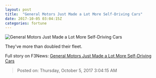 ```yaml
---
layout: post
title:  "General Motors Just Made a Lot More Self-Driving Cars"
date: 2017-10-05 03:04:15Z
categories: fortune
---
```


![General Motors Just Made a Lot More Self-Driving Cars](https://fortunedotcom.files.wordpress.com/2017/10/gettyimages-695647504.jpg)

They've more than doubled their fleet.


Full story on F3News: [General Motors Just Made a Lot More Self-Driving Cars](http://www.f3nws.com/n/yp2nz)

> Posted on: Thursday, October 5, 2017 3:04:15 AM
